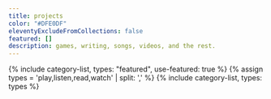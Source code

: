 ```yaml
---
title: projects
color: "#DFE0DF"
eleventyExcludeFromCollections: false
featured: []
description: games, writing, songs, videos, and the rest.
---
```

<div class="stack airy">
{% include category-list, types: "featured", use-featured: true %}
{% assign types = 'play,listen,read,watch' | split: ',' %}
{% include category-list, types: types %}
</div>